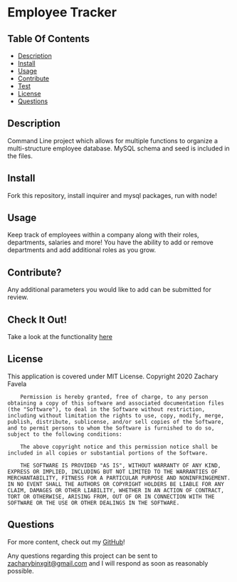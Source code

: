 # Employee Tracker

## Table Of Contents
<!-- click each bullet to move to the associated section -->
* [Description](#description)
* [Install](#install)
* [Usage](#usage)
* [Contribute](#contribute)
* [Test](#test)
* [License](#license)
* [Questions](#questions)
## Description

Command Line project which allows for multiple functions to organize a multi-structure employee database. MySQL schema and seed is included in the files.

## Install

Fork this repository, install inquirer and mysql packages, run with node!

## Usage

Keep track of employees within a company along with their roles, departments, salaries and more! You have the ability to add or remove departments and add additional roles as you grow.

## Contribute?

Any additional parameters you would like to add can be submitted for review.

## Check It Out!

Take a look at the functionality [here](https://www.youtube.com/watch?v=6gbaqcE0rts)

## License

This application is covered under MIT License.
Copyright 2020 Zachary Favela
       
        Permission is hereby granted, free of charge, to any person obtaining a copy of this software and associated documentation files (the "Software"), to deal in the Software without restriction, including without limitation the rights to use, copy, modify, merge, publish, distribute, sublicense, and/or sell copies of the Software, and to permit persons to whom the Software is furnished to do so, subject to the following conditions:
        
        The above copyright notice and this permission notice shall be included in all copies or substantial portions of the Software.
        
        THE SOFTWARE IS PROVIDED "AS IS", WITHOUT WARRANTY OF ANY KIND, EXPRESS OR IMPLIED, INCLUDING BUT NOT LIMITED TO THE WARRANTIES OF MERCHANTABILITY, FITNESS FOR A PARTICULAR PURPOSE AND NONINFRINGEMENT. IN NO EVENT SHALL THE AUTHORS OR COPYRIGHT HOLDERS BE LIABLE FOR ANY CLAIM, DAMAGES OR OTHER LIABILITY, WHETHER IN AN ACTION OF CONTRACT, TORT OR OTHERWISE, ARISING FROM, OUT OF OR IN CONNECTION WITH THE SOFTWARE OR THE USE OR OTHER DEALINGS IN THE SOFTWARE.
## Questions

For more content, check out my [GitHub](https://github.com/ZacharyBinx)!

Any questions regarding this project can be sent to zacharybinxgit@gmail.com and I will respond as soon as reasonably possible.
